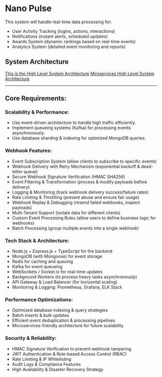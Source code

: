 # Nano Pulse

This system will handle real-time data processing for:

- User Activity Tracking (logins, actions, interactions)
- Notifications (instant alerts, scheduled updates)
- Awards System (dynamic rankings based on real-time events)
- Analytics System (detailed event monitoring and reports)

## System Architecture

[This is the High Level System Architecture](./docs/system-architecture.md)
[Miroservices High Level System Architecture](./docs/microservices/microservices-architecture.md)

---

## Core Requirements:

### Scalability & Performance:

- Use event-driven architecture to handle high traffic efficiently.
- Implement queueing systems (Kafka) for processing events asynchronously.
- Use database sharding & indexing for optimized MongoDB queries.

### Webhook Features:

- Event Subscription System (allow clients to subscribe to specific events)
- Webhook Delivery with Retry Mechanism (exponential backoff & dead-letter queue)
- Secure Webhook Signature Verification (HMAC SHA256)
- Event Filtering & Transformation (process & modify payloads before delivery)
- Logging & Monitoring (track webhook delivery success/failure rates)
- Rate Limiting & Throttling (prevent abuse and ensure fair usage)
- Webhook Replay & Debugging (resend failed webhooks, inspect payloads)
- Multi-Tenant Support (isolate data for different clients)
- Custom Event Processing Rules (allow users to define business logic for webhooks)
- Batch Processing (group multiple events into a single webhook)

### Tech Stack & Architecture:

- Node.js + Express.js + TypeScript for the backend
- MongoDB (with Mongoose) for event storage
- Redis for caching and queuing
- Kafka for event queueing
- WebSockets / Socket.io for real-time updates
- Background Workers (to process heavy tasks asynchronously)
- API Gateway & Load Balancer (for horizontal scaling)
- Monitoring & Logging: Prometheus, Grafana, ELK Stack

### Performance Optimizations:

- Optimized database indexing & query strategies
- Batch inserts & bulk updates
- Efficient event deduplication & processing pipelines
- Microservices-friendly architecture for future scalability

### Security & Reliability:

- HMAC Signature Verification to prevent webhook tampering
- JWT Authentication & Role-based Access Control (RBAC)
- Rate Limiting & IP Whitelisting
- Audit Logs & Compliance Features
- High Availability & Disaster Recovery Strategy
